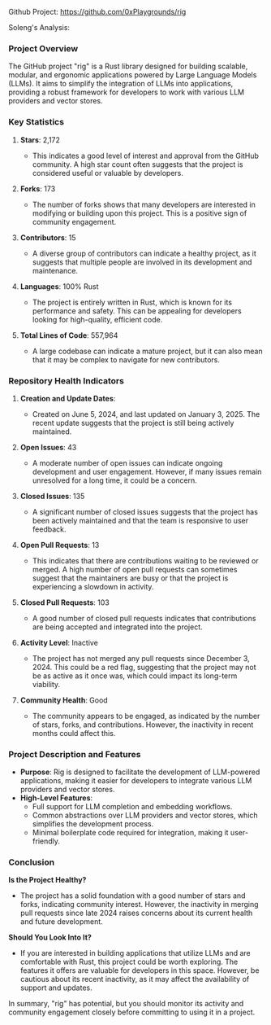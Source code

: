 Github Project: https://github.com/0xPlaygrounds/rig

Soleng's Analysis:

### Project Overview

The GitHub project "rig" is a Rust library designed for building scalable, modular, and ergonomic applications powered by Large Language Models (LLMs). It aims to simplify the integration of LLMs into applications, providing a robust framework for developers to work with various LLM providers and vector stores.

### Key Statistics

1. **Stars**: 2,172
   - This indicates a good level of interest and approval from the GitHub community. A high star count often suggests that the project is considered useful or valuable by developers.

2. **Forks**: 173
   - The number of forks shows that many developers are interested in modifying or building upon this project. This is a positive sign of community engagement.

3. **Contributors**: 15
   - A diverse group of contributors can indicate a healthy project, as it suggests that multiple people are involved in its development and maintenance.

4. **Languages**: 100% Rust
   - The project is entirely written in Rust, which is known for its performance and safety. This can be appealing for developers looking for high-quality, efficient code.

5. **Total Lines of Code**: 557,964
   - A large codebase can indicate a mature project, but it can also mean that it may be complex to navigate for new contributors.

### Repository Health Indicators

1. **Creation and Update Dates**:
   - Created on June 5, 2024, and last updated on January 3, 2025. The recent update suggests that the project is still being actively maintained.

2. **Open Issues**: 43
   - A moderate number of open issues can indicate ongoing development and user engagement. However, if many issues remain unresolved for a long time, it could be a concern.

3. **Closed Issues**: 135
   - A significant number of closed issues suggests that the project has been actively maintained and that the team is responsive to user feedback.

4. **Open Pull Requests**: 13
   - This indicates that there are contributions waiting to be reviewed or merged. A high number of open pull requests can sometimes suggest that the maintainers are busy or that the project is experiencing a slowdown in activity.

5. **Closed Pull Requests**: 103
   - A good number of closed pull requests indicates that contributions are being accepted and integrated into the project.

6. **Activity Level**: Inactive
   - The project has not merged any pull requests since December 3, 2024. This could be a red flag, suggesting that the project may not be as active as it once was, which could impact its long-term viability.

7. **Community Health**: Good
   - The community appears to be engaged, as indicated by the number of stars, forks, and contributions. However, the inactivity in recent months could affect this.

### Project Description and Features

- **Purpose**: Rig is designed to facilitate the development of LLM-powered applications, making it easier for developers to integrate various LLM providers and vector stores.
- **High-Level Features**:
  - Full support for LLM completion and embedding workflows.
  - Common abstractions over LLM providers and vector stores, which simplifies the development process.
  - Minimal boilerplate code required for integration, making it user-friendly.

### Conclusion

**Is the Project Healthy?**
- The project has a solid foundation with a good number of stars and forks, indicating community interest. However, the inactivity in merging pull requests since late 2024 raises concerns about its current health and future development.

**Should You Look Into It?**
- If you are interested in building applications that utilize LLMs and are comfortable with Rust, this project could be worth exploring. The features it offers are valuable for developers in this space. However, be cautious about its recent inactivity, as it may affect the availability of support and updates.

In summary, "rig" has potential, but you should monitor its activity and community engagement closely before committing to using it in a project.
